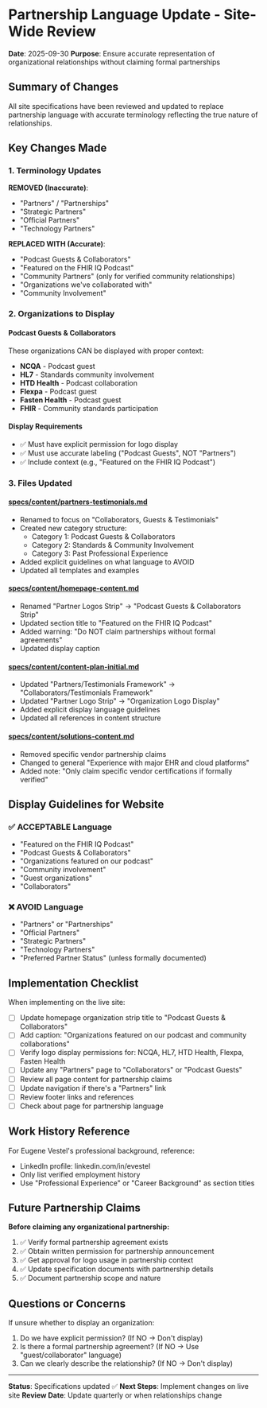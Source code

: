 # Partnership Language Update - Site-Wide Review

**Date**: 2025-09-30
**Purpose**: Ensure accurate representation of organizational relationships without claiming formal partnerships

## Summary of Changes

All site specifications have been reviewed and updated to replace partnership language with accurate terminology reflecting the true nature of relationships.

## Key Changes Made

### 1. Terminology Updates

**REMOVED (Inaccurate)**:
- "Partners" / "Partnerships"
- "Strategic Partners"
- "Official Partners"
- "Technology Partners"

**REPLACED WITH (Accurate)**:
- "Podcast Guests & Collaborators"
- "Featured on the FHIR IQ Podcast"
- "Community Partners" (only for verified community relationships)
- "Organizations we've collaborated with"
- "Community Involvement"

### 2. Organizations to Display

#### Podcast Guests & Collaborators
These organizations CAN be displayed with proper context:
- **NCQA** - Podcast guest
- **HL7** - Standards community involvement
- **HTD Health** - Podcast collaboration
- **Flexpa** - Podcast guest
- **Fasten Health** - Podcast guest
- **FHIR** - Community standards participation

#### Display Requirements
- ✅ Must have explicit permission for logo display
- ✅ Must use accurate labeling ("Podcast Guests", NOT "Partners")
- ✅ Include context (e.g., "Featured on the FHIR IQ Podcast")

### 3. Files Updated

#### [specs/content/partners-testimonials.md](specs/content/partners-testimonials.md)
- Renamed to focus on "Collaborators, Guests & Testimonials"
- Created new category structure:
  - Category 1: Podcast Guests & Collaborators
  - Category 2: Standards & Community Involvement
  - Category 3: Past Professional Experience
- Added explicit guidelines on what language to AVOID
- Updated all templates and examples

#### [specs/content/homepage-content.md](specs/content/homepage-content.md)
- Renamed "Partner Logos Strip" → "Podcast Guests & Collaborators Strip"
- Updated section title to "Featured on the FHIR IQ Podcast"
- Added warning: "Do NOT claim partnerships without formal agreements"
- Updated display caption

#### [specs/content/content-plan-initial.md](specs/content/content-plan-initial.md)
- Updated "Partners/Testimonials Framework" → "Collaborators/Testimonials Framework"
- Updated "Partner Logo Strip" → "Organization Logo Display"
- Added explicit display language guidelines
- Updated all references in content structure

#### [specs/content/solutions-content.md](specs/content/solutions-content.md)
- Removed specific vendor partnership claims
- Changed to general "Experience with major EHR and cloud platforms"
- Added note: "Only claim specific vendor certifications if formally verified"

## Display Guidelines for Website

### ✅ ACCEPTABLE Language
- "Featured on the FHIR IQ Podcast"
- "Podcast Guests & Collaborators"
- "Organizations featured on our podcast"
- "Community involvement"
- "Guest organizations"
- "Collaborators"

### ❌ AVOID Language
- "Partners" or "Partnerships"
- "Official Partners"
- "Strategic Partners"
- "Technology Partners"
- "Preferred Partner Status" (unless formally documented)

## Implementation Checklist

When implementing on the live site:

- [ ] Update homepage organization strip title to "Podcast Guests & Collaborators"
- [ ] Add caption: "Organizations featured on our podcast and community collaborations"
- [ ] Verify logo display permissions for: NCQA, HL7, HTD Health, Flexpa, Fasten Health
- [ ] Update any "Partners" page to "Collaborators" or "Podcast Guests"
- [ ] Review all page content for partnership claims
- [ ] Update navigation if there's a "Partners" link
- [ ] Review footer links and references
- [ ] Check about page for partnership language

## Work History Reference

For Eugene Vestel's professional background, reference:
- LinkedIn profile: linkedin.com/in/evestel
- Only list verified employment history
- Use "Professional Experience" or "Career Background" as section titles

## Future Partnership Claims

**Before claiming any organizational partnership:**
1. ✅ Verify formal partnership agreement exists
2. ✅ Obtain written permission for partnership announcement
3. ✅ Get approval for logo usage in partnership context
4. ✅ Update specification documents with partnership details
5. ✅ Document partnership scope and nature

## Questions or Concerns

If unsure whether to display an organization:
1. Do we have explicit permission? (If NO → Don't display)
2. Is there a formal partnership agreement? (If NO → Use "guest/collaborator" language)
3. Can we clearly describe the relationship? (If NO → Don't display)

---

**Status**: Specifications updated ✅
**Next Steps**: Implement changes on live site
**Review Date**: Update quarterly or when relationships change